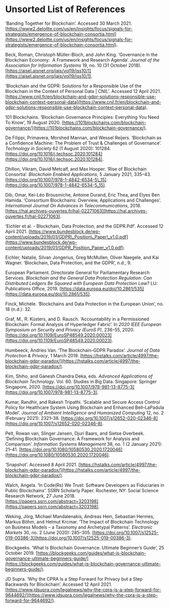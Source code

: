 # Unsorted List of References

‘Banding Together for Blockchain’. Accessed 30 March 2021. [https://www2.deloitte.com/us/en/insights/focus/signals-for-strategists/emergence-of-blockchain-consortia.html](https://www2.deloitte.com/us/en/insights/focus/signals-for-strategists/emergence-of-blockchain-consortia.html).

Beck, Roman, Christoph Müller-Bloch, and John King. ‘Governance in the Blockchain Economy:  A Framework and Research Agenda’. _Journal of the Association for Information Systems_ 19, no. 10 (31 October 2018). [https://aisel.aisnet.org/jais/vol19/iss10/1](https://aisel.aisnet.org/jais/vol19/iss10/1).

‘Blockchain and the GDPR: Solutions for a Responsible Use of the Blockchain in the Context of Personal Data | CNIL’. Accessed 12 April 2021. [https://www.cnil.fr/en/blockchain-and-gdpr-solutions-responsible-use-blockchain-context-personal-data](https://www.cnil.fr/en/blockchain-and-gdpr-solutions-responsible-use-blockchain-context-personal-data).

101 Blockchains. ‘Blockchain Governance Principles: Everything You Need To Know’, 19 August 2020. [https://101blockchains.com/blockchain-governance/](https://101blockchains.com/blockchain-governance/).

De Filippi, Primavera, Morshed Mannan, and Wessel Reijers. ‘Blockchain as a Confidence Machine: The Problem of Trust & Challenges of Governance’. _Technology in Society_ 62 (1 August 2020): 101284. [https://doi.org/10.1016/j.techsoc.2020.101284](https://doi.org/10.1016/j.techsoc.2020.101284).

Dhillon, Vikram, David Metcalf, and Max Hooper. ‘Rise of Blockchain Consortia’. _Blockchain Enabled Applications_, 5 January 2021, 335–43. [https://doi.org/10.1007/978-1-4842-6534-5\_15](https://doi.org/10.1007/978-1-4842-6534-5_15).

Dib, Omar, Kei-Léo Brousmiche, Antoine Durand, Eric Thea, and Elyes Ben Hamida. ‘Consortium Blockchains: Overview, Applications and Challenges’. _International Journal On Advances in Telecommunications_, 2018. [https://hal.archives-ouvertes.fr/hal-02271063](https://hal.archives-ouvertes.fr/hal-02271063).

‘Eichler et al. - Blockchain, Data Protection, and the GDPR.Pdf’. Accessed 12 April 2021. [https://www.bundesblock.de/wp-content/uploads/2019/01/GDPR\_Position\_Paper\_v1.0.pdf](https://www.bundesblock.de/wp-content/uploads/2019/01/GDPR_Position_Paper_v1.0.pdf).

Eichler, Natalie, Silvan Jongerius, Greg McMullen, Oliver Naegele, and Kai Wagner. ‘Blockchain, Data Protection, and the GDPR’, n.d., 9.

European Parliament. Directorate General for Parliamentary Research Services. _Blockchain and the General Data Protection Regulation: Can Distributed Ledgers Be Squared with European Data Protection Law?_ LU: Publications Office, 2019. [https://data.europa.eu/doi/10.2861/535](https://data.europa.eu/doi/10.2861/535).

Finck, Michèle. ‘Blockchains and Data Protection in the European Union’, no. 18 (n.d.): 32.

Graf, M., R. Küsters, and D. Rausch. ‘Accountability in a Permissioned Blockchain: Formal Analysis of Hyperledger Fabric’. In _2020 IEEE European Symposium on Security and Privacy (EuroS P)_, 236–55, 2020. [https://doi.org/10.1109/EuroSP48549.2020.00023](https://doi.org/10.1109/EuroSP48549.2020.00023).

Humbeeck, Andries Van. ‘The Blockchain-GDPR Paradox’. _Journal of Data Protection & Privacy_, 1 March 2019. [https://hstalks.com/article/4997/the-blockchain-gdpr-paradox/](https://hstalks.com/article/4997/the-blockchain-gdpr-paradox/).

Kim, Shiho, and Ganesh Chandra Deka, eds. _Advanced Applications of Blockchain Technology_. Vol. 60. Studies in Big Data. Singapore: Springer Singapore, 2020. [https://doi.org/10.1007/978-981-13-8775-3](https://doi.org/10.1007/978-981-13-8775-3).

Kumar, Randhir, and Rakesh Tripathi. ‘Scalable and Secure Access Control Policy for Healthcare System Using Blockchain and Enhanced Bell–LaPadula Model’. _Journal of Ambient Intelligence and Humanized Computing_ 12, no. 2 (February 2021): 2321–38. [https://doi.org/10.1007/s12652-020-02346-8](https://doi.org/10.1007/s12652-020-02346-8).

Pelt, Rowan van, Slinger Jansen, Djuri Baars, and Sietse Overbeek. ‘Defining Blockchain Governance: A Framework for Analysis and Comparison’. _Information Systems Management_ 38, no. 1 (2 January 2021): 21–41. [https://doi.org/10.1080/10580530.2020.1720046](https://doi.org/10.1080/10580530.2020.1720046).

‘Snapshot’. Accessed 8 April 2021. [https://hstalks.com/article/4997/the-blockchain-gdpr-paradox/](https://hstalks.com/article/4997/the-blockchain-gdpr-paradox/).

Walch, Angela. ‘In Code(Rs) We Trust: Software Developers as Fiduciaries in Public Blockchains’. SSRN Scholarly Paper. Rochester, NY: Social Science Research Network, 27 June 2018. [https://papers.ssrn.com/abstract=3203198](https://papers.ssrn.com/abstract=3203198).

Weking, Jörg, Michael Mandalenakis, Andreas Hein, Sebastian Hermes, Markus Böhm, and Helmut Krcmar. ‘The Impact of Blockchain Technology on Business Models – a Taxonomy and Archetypal Patterns’. _Electronic Markets_ 30, no. 2 (June 2020): 285–305. [https://doi.org/10.1007/s12525-019-00386-3](https://doi.org/10.1007/s12525-019-00386-3).

Blockgeeks. ‘What Is Blockchain Governance: Ultimate Beginner’s Guide’, 25 October 2019. [https://blockgeeks.com/guides/what-is-blockchain-governance-ultimate-beginners-guide/](https://blockgeeks.com/guides/what-is-blockchain-governance-ultimate-beginners-guide/).

JD Supra. ‘Why the CPRA Is a Step Forward for Privacy but a Step Backwards for Blockchain’. Accessed 12 April 2021. [https://www.jdsupra.com/legalnews/why-the-cpra-is-a-step-forward-for-9644692/](https://www.jdsupra.com/legalnews/why-the-cpra-is-a-step-forward-for-9644692/).